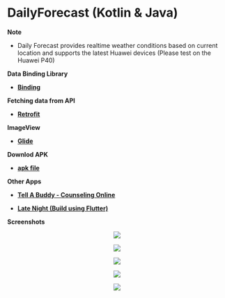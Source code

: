 # DailyForecast (Kotlin & Java)

  <strong>Note</strong>
  - <p>Daily Forecast provides realtime weather conditions based on current location and supports the latest Huawei devices (Please test on the Huawei P40)</p>
  <strong>Data Binding Library</strong>
  - <p><strong><a href="https://developer.android.com/topic/libraries/data-binding/">Binding</a></strong></p>
  <strong>Fetching data from API</strong>
  - <p><strong><a href="http://square.github.io/retrofit/">Retrofit</a></strong></p>
  <strong>ImageView</strong>
  - <p><strong><a href="https://github.com/bumptech/glide">Glide</a></strong></p>
  <strong>Downlod APK</strong>
  - <p><strong><a href="https://github.com/mphocharlienkuna/DailyForecast/blob/master/APK/app-debug.apk" download>apk file</a></strong></p>
  <strong>Other Apps</strong>
  - <p><strong><a href="https://play.google.com/store/apps/details?id=za.co.addcolour.tellabuddy">Tell A Buddy - Counseling Online</a></strong></p>
 - <p><strong><a href="https://play.google.com/store/apps/details?id=za.co.addcolour.late_night">Late Night (Build using Flutter)</a></strong></p>

  <p><strong>Screenshots</strong></p>
  <p align="center"><img src="https://github.com/mphocharlienkuna/DailyForecast/blob/master/app/src/main/res/drawable/one.jpeg"/></p>
  <p align="center"><img src="https://github.com/mphocharlienkuna/DailyForecast/blob/master/app/src/main/res/drawable/two.jpeg"/></p>
  <p align="center"><img src="https://github.com/mphocharlienkuna/DailyForecast/blob/master/app/src/main/res/drawable/three.jpeg"/></p>
  <p align="center"><img src="https://github.com/mphocharlienkuna/DailyForecast/blob/master/app/src/main/res/drawable/four.jpeg"/></p>
  <p align="center"><img src="https://github.com/mphocharlienkuna/DailyForecast/blob/master/app/src/main/res/drawable/five.jpeg"/></p>
